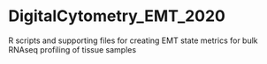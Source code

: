 # DigitalCytometry_EMT_2020
R scripts and supporting files for creating EMT state metrics for bulk RNAseq profiling of tissue samples
